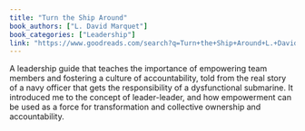 ```yaml
---
title: "Turn the Ship Around"
book_authors: ["L. David Marquet"]
book_categories: ["Leadership"]
link: "https://www.goodreads.com/search?q=Turn+the+Ship+Around+L.+David+Marquet"
---
```


A leadership guide that teaches the importance of empowering team members and fostering a culture of accountability, told from the real story of a navy officer that gets the responsibility of a dysfunctional submarine. It introduced me to the concept of leader-leader, and how empowerment can be used as a force for transformation and collective ownership and accountability.